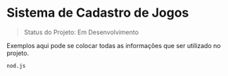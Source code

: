 <h1> Sistema de Cadastro de Jogos</h1>

>Status do Projeto: Em Desenvolvimento 

Exemplos aqui pode se colocar todas as informações que ser utilizado no projeto. 
```
nod.js
```

